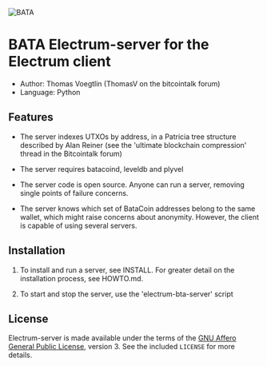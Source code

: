 ![BATA](https://github.com/justinvforvendetta/BATA-SOURCE/blob/master/bata.png)

BATA Electrum-server for the Electrum client
=========================================

  * Author: Thomas Voegtlin (ThomasV on the bitcointalk forum)
  * Language: Python

Features
--------

  * The server indexes UTXOs by address, in a Patricia tree structure
    described by Alan Reiner (see the 'ultimate blockchain
    compression' thread in the Bitcointalk forum)

  * The server requires batacoind, leveldb and plyvel

  * The server code is open source. Anyone can run a server, removing
    single points of failure concerns.

  * The server knows which set of BataCoin addresses belong to the same
    wallet, which might raise concerns about anonymity. However, the client
    is capable of using several servers.

Installation
------------

  1. To install and run a server, see INSTALL. For greater
     detail on the installation process, see HOWTO.md.

  2. To start and stop the server, use the 'electrum-bta-server' script



License
-------

Electrum-server is made available under the terms of the [GNU Affero General
Public License](http://www.gnu.org/licenses/agpl.html), version 3. See the 
included `LICENSE` for more details.
